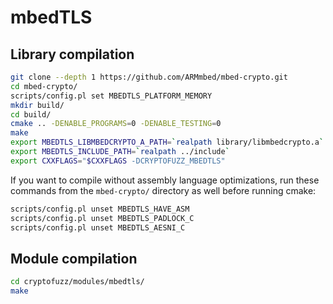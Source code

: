 # mbedTLS

## Library compilation

```sh
git clone --depth 1 https://github.com/ARMmbed/mbed-crypto.git
cd mbed-crypto/
scripts/config.pl set MBEDTLS_PLATFORM_MEMORY
mkdir build/
cd build/
cmake .. -DENABLE_PROGRAMS=0 -DENABLE_TESTING=0
make
export MBEDTLS_LIBMBEDCRYPTO_A_PATH=`realpath library/libmbedcrypto.a`
export MBEDTLS_INCLUDE_PATH=`realpath ../include`
export CXXFLAGS="$CXXFLAGS -DCRYPTOFUZZ_MBEDTLS"
```

If you want to compile without assembly language optimizations, run these commands from the ```mbed-crypto/``` directory as well before running cmake:

```sh
scripts/config.pl unset MBEDTLS_HAVE_ASM
scripts/config.pl unset MBEDTLS_PADLOCK_C
scripts/config.pl unset MBEDTLS_AESNI_C
```

## Module compilation

```sh
cd cryptofuzz/modules/mbedtls/
make
```
